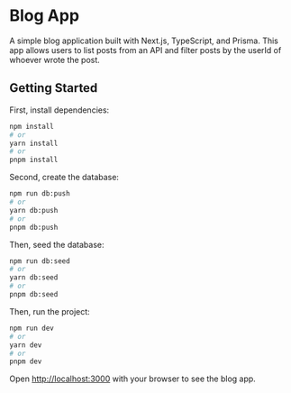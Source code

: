 # Blog App

A simple blog application built with Next.js, TypeScript, and Prisma. This app allows users to list posts from an API and filter posts by the userId of whoever wrote the post.

## Getting Started

First, install dependencies:

```bash
npm install
# or
yarn install
# or
pnpm install
```

Second, create the database:

```bash
npm run db:push
# or
yarn db:push
# or
pnpm db:push
```

Then, seed the database:

```bash
npm run db:seed
# or
yarn db:seed
# or
pnpm db:seed
```

Then, run the project:

```bash
npm run dev
# or
yarn dev
# or
pnpm dev
```

Open [http://localhost:3000](http://localhost:3000) with your browser to see the blog app.
